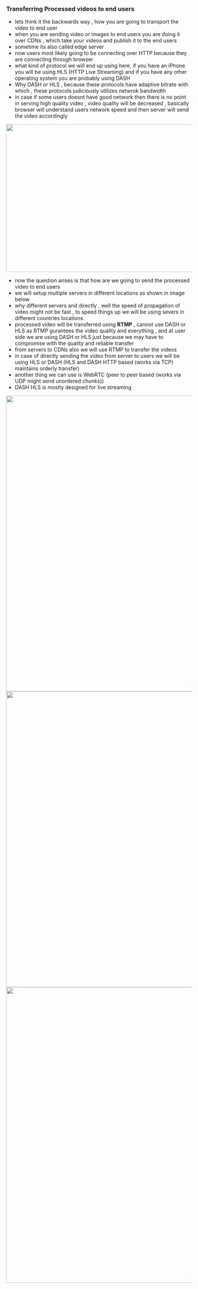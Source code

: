 ### Transferring Processed videos to end users
- lets think it the backwards way , how you are going to transport the video to end user
- when you are sending video or images to end users you are doing it over CDNs , which take your videos and publish it to the end users
- sometime its also called edge server
- now users most likely going to be connecting over HTTP because they are connecting through browser
- what kind of protocol we will end up using here, if you have an iPhone you will be using HLS (HTTP Live Streaming) and if you have any other operating system you are probably using DASH
- Why DASH or HLS , because these protocols have adaptive bitrate with which , these protocols judiciously utilizes netwrok bandwidth
- in case if some users doesnt have good network then there is no point in serving high quality video , video quality will be decreased , basically browser will understand users network speed and then server will send the video accordingly


<img width=600 height=400 src="https://github.com/user-attachments/assets/38acbd23-617d-4913-bfbe-f12bac69be1d">

- now the question arises is that how are we going to send the processed video to end users
- we will setup multiple servers in different locations as shown in image below
- why different servers and directly , well the speed of propagation of video might not be fast , to speed things up we will be using severs in different countries locations
- processed video will be transferred using **RTMP** , cannot use DASH or HLS as RTMP gurantees the video quality and everything , and at user side we are using DASH or HLS just because we may have to compromise with the quality and reliable transfer
- from servers to CDNs also we will use RTMP to transfer the videos
- in case of directly sending the video from server to users we will be using HLS or DASH (HLS and DASH HTTP based (works via TCP) maintains orderly transfer)
- another thing we can use is WebRTC (peer to peer based (works via UDP might send unordered chunks))
- DASH HLS is mostly designed for live streaming 

<img width=600 height=800 src="https://github.com/user-attachments/assets/ac7f170e-d43d-463b-9450-6d94c74ebdd8">

<img width=600 height=800 src="https://github.com/user-attachments/assets/73477474-1c24-434d-b97c-cc9128ab2164">

<img width=600 height=800 src="https://github.com/user-attachments/assets/38be3dcc-9006-47aa-abf7-7ccf35da4bcb">




